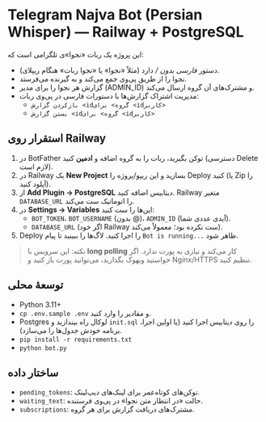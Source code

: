 # Telegram Najva Bot (Persian Whisper) — Railway + PostgreSQL

این پروژه یک ربات «نجوا»ی تلگرامی است که:
- دستور *فارسی بدون /* دارد (مثلاً «نجوا» یا «نجوا ربات» هنگام ریپلای).
- نجوا را از طریق پی‌وی جمع می‌کند و به گیرنده می‌فرستد.
- گزارش هر نجوا را برای مدیر (ADMIN_ID) و مشترک‌های آن گروه ارسال می‌کند.
- مدیریت اشتراک گزارش‌ها با دستورات فارسی در پی‌وی ربات:
  - `بازکردن گزارش <idگروه> برای <idکاربر>`
  - `بستن گزارش <idگروه> برای <idکاربر>`

## استقرار روی Railway
1) در BotFather توکن بگیرید، ربات را به گروه اضافه و **ادمین** کنید (دسترسی Delete لازم است).  
2) در Railway یک **New Project** بسازید و این ریپو/پروژه را Deploy کنید (یا Zip را آپلود کنید).  
3) از **Add Plugin → PostgreSQL** دیتابیس اضافه کنید. Railway متغیر `DATABASE_URL` را اتوماتیک ست می‌کند.  
4) در **Settings → Variables** این‌ها را ست کنید:
   - `BOT_TOKEN`، `BOT_USERNAME` (بدون @)، `ADMIN_ID` (آیدی عددی شما).
   - `DATABASE_URL` (اگر خود Railway ست نکرده بود؛ معمولاً می‌کند).
5) Deploy را اجرا کنید. لاگ‌ها را ببینید تا پیام `Bot is running...` ظاهر شود.

> نکته: این سرویس با **long polling** کار می‌کند و نیازی به پورت ندارد. اگر خواستید وبهوک بگذارید، می‌توانید پورت باز کنید و Nginx/HTTPS تنظیم کنید.

## توسعهٔ محلی
- Python 3.11+
- `cp .env.sample .env` و مقادیر را وارد کنید.
- Postgres لوکال راه بیندازید و `init.sql` را روی دیتابیس اجرا کنید (یا اولین اجرا، برنامه خودش جدول‌ها را می‌سازد).
- `pip install -r requirements.txt`
- `python bot.py`

## ساختار داده
- `pending_tokens`: توکن‌های کوتاه‌عمر برای لینک‌های دیپ‌لینک.
- `waiting_text`: حالت «در انتظار متن نجوا» در پی‌وی فرستنده.
- `subscriptions`: مشترک‌های دریافت گزارش برای هر گروه.

